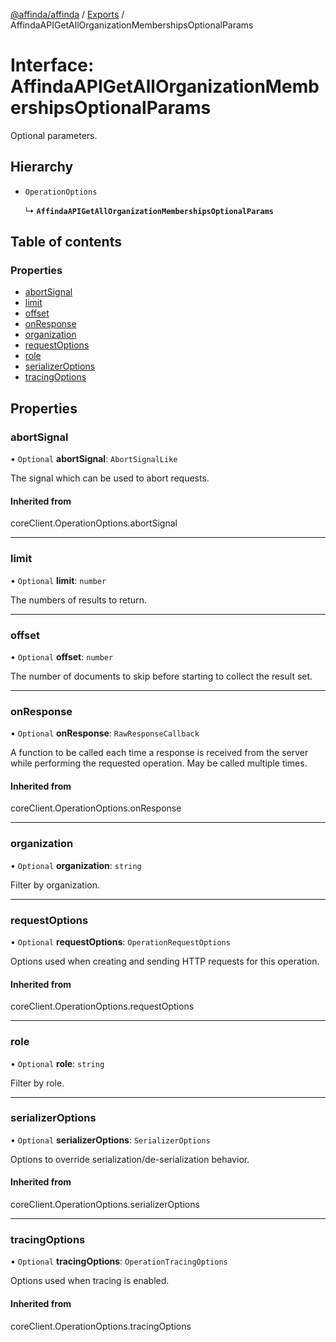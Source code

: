[@affinda/affinda](../README.md) / [Exports](../modules.md) / AffindaAPIGetAllOrganizationMembershipsOptionalParams

# Interface: AffindaAPIGetAllOrganizationMembershipsOptionalParams

Optional parameters.

## Hierarchy

- `OperationOptions`

  ↳ **`AffindaAPIGetAllOrganizationMembershipsOptionalParams`**

## Table of contents

### Properties

- [abortSignal](AffindaAPIGetAllOrganizationMembershipsOptionalParams.md#abortsignal)
- [limit](AffindaAPIGetAllOrganizationMembershipsOptionalParams.md#limit)
- [offset](AffindaAPIGetAllOrganizationMembershipsOptionalParams.md#offset)
- [onResponse](AffindaAPIGetAllOrganizationMembershipsOptionalParams.md#onresponse)
- [organization](AffindaAPIGetAllOrganizationMembershipsOptionalParams.md#organization)
- [requestOptions](AffindaAPIGetAllOrganizationMembershipsOptionalParams.md#requestoptions)
- [role](AffindaAPIGetAllOrganizationMembershipsOptionalParams.md#role)
- [serializerOptions](AffindaAPIGetAllOrganizationMembershipsOptionalParams.md#serializeroptions)
- [tracingOptions](AffindaAPIGetAllOrganizationMembershipsOptionalParams.md#tracingoptions)

## Properties

### abortSignal

• `Optional` **abortSignal**: `AbortSignalLike`

The signal which can be used to abort requests.

#### Inherited from

coreClient.OperationOptions.abortSignal

___

### limit

• `Optional` **limit**: `number`

The numbers of results to return.

___

### offset

• `Optional` **offset**: `number`

The number of documents to skip before starting to collect the result set.

___

### onResponse

• `Optional` **onResponse**: `RawResponseCallback`

A function to be called each time a response is received from the server
while performing the requested operation.
May be called multiple times.

#### Inherited from

coreClient.OperationOptions.onResponse

___

### organization

• `Optional` **organization**: `string`

Filter by organization.

___

### requestOptions

• `Optional` **requestOptions**: `OperationRequestOptions`

Options used when creating and sending HTTP requests for this operation.

#### Inherited from

coreClient.OperationOptions.requestOptions

___

### role

• `Optional` **role**: `string`

Filter by role.

___

### serializerOptions

• `Optional` **serializerOptions**: `SerializerOptions`

Options to override serialization/de-serialization behavior.

#### Inherited from

coreClient.OperationOptions.serializerOptions

___

### tracingOptions

• `Optional` **tracingOptions**: `OperationTracingOptions`

Options used when tracing is enabled.

#### Inherited from

coreClient.OperationOptions.tracingOptions
